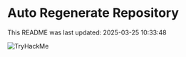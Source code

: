 # Auto Regenerate Repository

This README was last updated: 2025-03-25 10:33:48

 ![TryHackMe](https://tryhackme.com/badge/533634)